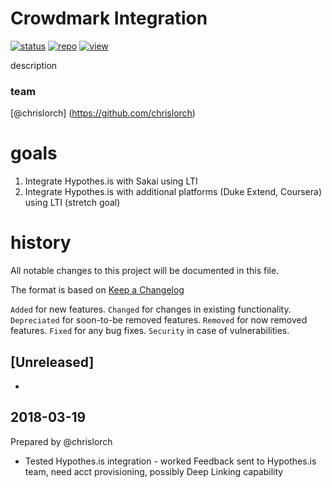 # Crowdmark Integration

[![status](https://img.shields.io/badge/status-good-brightgreen.svg)]()
[![repo](https://img.shields.io/badge/repo-box-orange.svg)]()
[![view](https://img.shields.io/badge/view-tableau-blue.svg)]()


description

### team
[@chrislorch] (https://github.com/chrislorch)


# goals
1. Integrate Hypothes.is with Sakai using LTI
2. Integrate Hypothes.is with additional platforms (Duke Extend, Coursera) using LTI (stretch goal)


# history 
All notable changes to this project will be documented in this file.

The format is based on [Keep a Changelog](http://keepachangelog.com/en/1.0.0/)

`Added` for new features.
`Changed` for changes in existing functionality.
`Depreciated` for soon-to-be removed features.
`Removed` for now removed features.
`Fixed` for any bug fixes.
`Security` in case of vulnerabilities.

## [Unreleased]
* 

## 2018-03-19 
Prepared by @chrislorch

* Tested Hypothes.is integration - worked
  Feedback sent to Hypothes.is team, need acct provisioning, possibly Deep Linking capability

